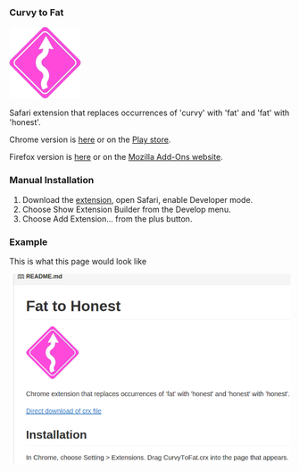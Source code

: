 ### Curvy to Fat

![Curvy to fat](/icon-128.png?raw=true "Curvy To Fat")

Safari extension that replaces occurrences of 'curvy' with 'fat' and 'fat' with 'honest'.

Chrome version is [here](https://github.com/DontBelieveTheByte/CurvyToFat) or on the [Play store]().

Firefox version is [here](https://github.com/DontBelieveTheByte/CurvyToFat-firefox) or on the [Mozilla Add-Ons website](https://addons.mozilla.org/en-US/firefox/addon/curvytofat/).

### Manual Installation

1. Download the [extension](/CurvyToFat.safariextz?raw=true), open Safari, enable Developer mode.
2. Choose Show Extension Builder from the Develop menu.
3. Choose Add Extension... from the plus button.

### Example

This is what this page would look like

![Screenshot](/screenshot.png?raw=true "Screenshot")
